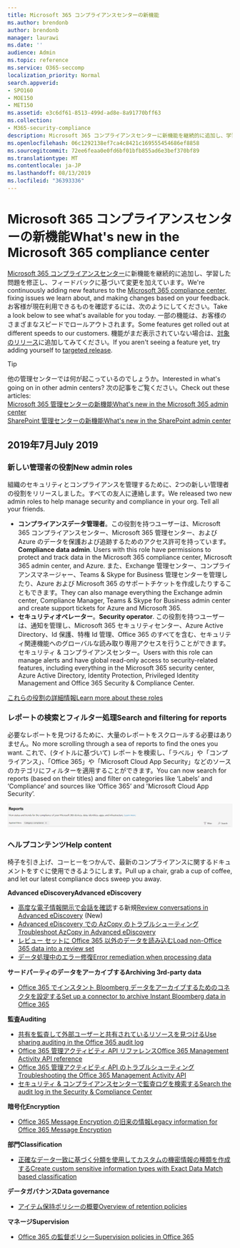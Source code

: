 ```yaml
---
title: Microsoft 365 コンプライアンスセンターの新機能
ms.author: brendonb
author: brendonb
manager: laurawi
ms.date: ''
audience: Admin
ms.topic: reference
ms.service: O365-seccomp
localization_priority: Normal
search.appverid:
- SPO160
- MOE150
- MET150
ms.assetid: e3c6df61-8513-499d-ad8e-8a91770bff63
ms.collection:
- M365-security-compliance
description: Microsoft 365 コンプライアンスセンターに新機能を継続的に追加し、学習した問題を修正し、フィードバックに基づいて変更を加えています。 今月の内容を確認してください。
ms.openlocfilehash: 06c1292138ef7ca4c8421c169555454686ef8858
ms.sourcegitcommit: 72ee6feaa0e0fd6bf01bfb855ad6e3bef370bf89
ms.translationtype: MT
ms.contentlocale: ja-JP
ms.lasthandoff: 08/13/2019
ms.locfileid: "36393336"
---
```

# <a name="whats-new-in-the-microsoft-365-compliance-center"></a><span data-ttu-id="dd448-104">Microsoft 365 コンプライアンスセンターの新機能</span><span class="sxs-lookup"><span data-stu-id="dd448-104">What's new in the Microsoft 365 compliance center</span></span>

<span data-ttu-id="dd448-105">[Microsoft 365 コンプライアンスセンター](microsoft-365-compliance-center.md)に新機能を継続的に追加し、学習した問題を修正し、フィードバックに基づいて変更を加えています。</span><span class="sxs-lookup"><span data-stu-id="dd448-105">We're continuously adding new features to the [Microsoft 365 compliance center](microsoft-365-compliance-center.md), fixing issues we learn about, and making changes based on your feedback.</span></span> <span data-ttu-id="dd448-106">お客様が現在利用できるものを確認するには、次のようにしてください。</span><span class="sxs-lookup"><span data-stu-id="dd448-106">Take a look below to see what's available for you today.</span></span> <span data-ttu-id="dd448-107">一部の機能は、お客様のさまざまなスピードでロールアウトされます。</span><span class="sxs-lookup"><span data-stu-id="dd448-107">Some features get rolled out at different speeds to our customers.</span></span> <span data-ttu-id="dd448-108">機能がまだ表示されていない場合は、[対象のリリース](https://docs.microsoft.com/office365/admin/manage/release-options-in-office-365)に追加してみてください。</span><span class="sxs-lookup"><span data-stu-id="dd448-108">If you aren't seeing a feature yet, try adding yourself to [targeted release](https://docs.microsoft.com/office365/admin/manage/release-options-in-office-365).</span></span>

> [!TIP]
> <span data-ttu-id="dd448-109">他の管理センターでは何が起こっているのでしょうか。</span><span class="sxs-lookup"><span data-stu-id="dd448-109">Interested in what's going on in other admin centers?</span></span> <span data-ttu-id="dd448-110">次の記事をご覧ください。</span><span class="sxs-lookup"><span data-stu-id="dd448-110">Check out these articles:</span></span><br>[<span data-ttu-id="dd448-111">Microsoft 365 管理センターの新機能</span><span class="sxs-lookup"><span data-stu-id="dd448-111">What's new in the Microsoft 365 admin center</span></span>](https://docs.microsoft.com/office365/admin/whats-new-in-preview?view=o365-worldwide)<br>[<span data-ttu-id="dd448-112">SharePoint 管理センターの新機能</span><span class="sxs-lookup"><span data-stu-id="dd448-112">What's new in the SharePoint admin center</span></span>](https://docs.microsoft.com/sharepoint/what-s-new-in-admin-center)

## <a name="july-2019"></a><span data-ttu-id="dd448-113">2019年7月</span><span class="sxs-lookup"><span data-stu-id="dd448-113">July 2019</span></span>

### <a name="new-admin-roles"></a><span data-ttu-id="dd448-114">新しい管理者の役割</span><span class="sxs-lookup"><span data-stu-id="dd448-114">New admin roles</span></span>

<span data-ttu-id="dd448-115">組織のセキュリティとコンプライアンスを管理するために、2つの新しい管理者の役割をリリースしました。すべての友人に連絡します。</span><span class="sxs-lookup"><span data-stu-id="dd448-115">We released two new admin roles to help manage security and compliance in your org. Tell all your friends.</span></span>

- <span data-ttu-id="dd448-116">**コンプライアンスデータ管理者**。この役割を持つユーザーは、Microsoft 365 コンプライアンスセンター、Microsoft 365 管理センター、および Azure のデータを保護および追跡するためのアクセス許可を持っています。</span><span class="sxs-lookup"><span data-stu-id="dd448-116">**Compliance data admin**. Users with this role have permissions to protect and track data in the Microsoft 365 compliance center, Microsoft 365 admin center, and Azure.</span></span> <span data-ttu-id="dd448-117">また、Exchange 管理センター、コンプライアンスマネージャー、Teams & Skype for Business 管理センターを管理したり、Azure および Microsoft 365 のサポートチケットを作成したりすることもできます。</span><span class="sxs-lookup"><span data-stu-id="dd448-117">They can also manage everything the Exchange admin center, Compliance Manager, Teams & Skype for Business admin center and create support tickets for Azure and Microsoft 365.</span></span>
- <span data-ttu-id="dd448-118">**セキュリティオペレーター**。</span><span class="sxs-lookup"><span data-stu-id="dd448-118">**Security operator**.</span></span> <span data-ttu-id="dd448-119">この役割を持つユーザーは、通知を管理し、Microsoft 365 セキュリティセンター、Azure Active Directory、Id 保護、特権 Id 管理、Office 365 のすべてを含む、セキュリティ関連機能へのグローバルな読み取り専用アクセスを行うことができます。セキュリティ & コンプライアンスセンター。</span><span class="sxs-lookup"><span data-stu-id="dd448-119">Users with this role can manage alerts and have global read-only access to security-related features, including everything in the Microsoft 365 security center, Azure Active Directory, Identity Protection, Privileged Identity Management and Office 365 Security & Compliance Center.</span></span>

[<span data-ttu-id="dd448-120">これらの役割の詳細情報</span><span class="sxs-lookup"><span data-stu-id="dd448-120">Learn more about these roles</span></span>](https://docs.microsoft.com/office365/securitycompliance/permissions-microsoft-365-compliance-security)

### <a name="search-and-filtering-for-reports"></a><span data-ttu-id="dd448-121">レポートの検索とフィルター処理</span><span class="sxs-lookup"><span data-stu-id="dd448-121">Search and filtering for reports</span></span>

<span data-ttu-id="dd448-122">必要なレポートを見つけるために、大量のレポートをスクロールする必要はありません。</span><span class="sxs-lookup"><span data-stu-id="dd448-122">No more scrolling through a sea of reports to find the ones you want.</span></span> <span data-ttu-id="dd448-123">これで、(タイトルに基づいて) レポートを検索し、「ラベル」や「コンプライアンス」、「Office 365」や「Microsoft Cloud App Security」などのソースのカテゴリにフィルターを適用することができます。</span><span class="sxs-lookup"><span data-stu-id="dd448-123">You can now search for reports (based on their titles) and filter on categories like ‘Labels’ and ‘Compliance’ and sources like ‘Office 365’ and 'Microsoft Cloud App Security’.</span></span>

![適用されたフィルターを使用したレポートの検索とフィルターのボタンの画面キャプチャ](media/mcc_report_filtering.png)

### <a name="help-content"></a><span data-ttu-id="dd448-125">ヘルプコンテンツ</span><span class="sxs-lookup"><span data-stu-id="dd448-125">Help content</span></span>

<span data-ttu-id="dd448-126">椅子を引き上げ、コーヒーをつかんで、最新のコンプライアンスに関するドキュメントをすぐに使用できるようにします。</span><span class="sxs-lookup"><span data-stu-id="dd448-126">Pull up a chair, grab a cup of coffee, and let our latest compliance docs sweep you away.</span></span>

<span data-ttu-id="dd448-127">**Advanced eDiscovery**</span><span class="sxs-lookup"><span data-stu-id="dd448-127">**Advanced eDiscovery**</span></span>
- <span data-ttu-id="dd448-128">[高度な電子情報開示で会話を確認](compliance20/conversation-review-sets.md)する新規</span><span class="sxs-lookup"><span data-stu-id="dd448-128">[Review conversations in Advanced eDiscovery](compliance20/conversation-review-sets.md) (New)</span></span>
- [<span data-ttu-id="dd448-129">Advanced eDiscovery での AzCopy のトラブルシューティング</span><span class="sxs-lookup"><span data-stu-id="dd448-129">Troubleshoot AzCopy in Advanced eDiscovery</span></span>](compliance20/troubleshooting-azcopy.md)
- [<span data-ttu-id="dd448-130">レビュー セットに Office 365 以外のデータを読み込む</span><span class="sxs-lookup"><span data-stu-id="dd448-130">Load non-Office 365 data into a review set</span></span>](compliance20/load-non-office365-data.md)
- [<span data-ttu-id="dd448-131">データ処理中のエラー修復</span><span class="sxs-lookup"><span data-stu-id="dd448-131">Error remediation when processing data</span></span>](compliance20/error-remediation.md)

<span data-ttu-id="dd448-132">**サードパーティのデータをアーカイブする**</span><span class="sxs-lookup"><span data-stu-id="dd448-132">**Archiving 3rd-party data**</span></span>
- [<span data-ttu-id="dd448-133">Office 365 でインスタント Bloomberg データをアーカイブするためのコネクタを設定する</span><span class="sxs-lookup"><span data-stu-id="dd448-133">Set up a connector to archive Instant Bloomberg data in Office 365</span></span>](archive-instant-bloomberg-data.md)

<span data-ttu-id="dd448-134">**監査**</span><span class="sxs-lookup"><span data-stu-id="dd448-134">**Auditing**</span></span>
- [<span data-ttu-id="dd448-135">共有を監査して外部ユーザーと共有されているリソースを見つける</span><span class="sxs-lookup"><span data-stu-id="dd448-135">Use sharing auditing in the Office 365 audit log</span></span>](use-sharing-auditing.md)
- [<span data-ttu-id="dd448-136">Office 365 管理アクティビティ API リファレンス</span><span class="sxs-lookup"><span data-stu-id="dd448-136">Office 365 Management Activity API reference</span></span>](https://docs.microsoft.com/office/office-365-management-api/office-365-management-activity-api-reference)
- [<span data-ttu-id="dd448-137">Office 365 管理アクティビティ API のトラブルシューティング</span><span class="sxs-lookup"><span data-stu-id="dd448-137">Troubleshooting the Office 365 Management Activity API</span></span>](https://docs.microsoft.com/office/office-365-management-api/troubleshooting-the-office-365-management-activity-api)
- [<span data-ttu-id="dd448-138">セキュリティ & コンプライアンスセンターで監査ログを検索する</span><span class="sxs-lookup"><span data-stu-id="dd448-138">Search the audit log in the Security & Compliance Center</span></span>](search-the-audit-log-in-security-and-compliance.md)

<span data-ttu-id="dd448-139">**暗号化**</span><span class="sxs-lookup"><span data-stu-id="dd448-139">**Encryption**</span></span>
- [<span data-ttu-id="dd448-140">Office 365 Message Encryption の旧来の情報</span><span class="sxs-lookup"><span data-stu-id="dd448-140">Legacy information for Office 365 Message Encryption</span></span>](legacy-information-for-message-encryption.md)

<span data-ttu-id="dd448-141">**部門**</span><span class="sxs-lookup"><span data-stu-id="dd448-141">**Classification**</span></span>
- [<span data-ttu-id="dd448-142">正確なデータ一致に基づく分類を使用してカスタムの機密情報の種類を作成する</span><span class="sxs-lookup"><span data-stu-id="dd448-142">Create custom sensitive information types with Exact Data Match based classification</span></span>](create-custom-sensitive-information-types-with-exact-data-match-based-classification.md)

<span data-ttu-id="dd448-143">**データガバナンス**</span><span class="sxs-lookup"><span data-stu-id="dd448-143">**Data governance**</span></span>
- [<span data-ttu-id="dd448-144">アイテム保持ポリシーの概要</span><span class="sxs-lookup"><span data-stu-id="dd448-144">Overview of retention policies</span></span>](retention-policies.md)

<span data-ttu-id="dd448-145">**マネージ**</span><span class="sxs-lookup"><span data-stu-id="dd448-145">**Supervision**</span></span>
- [<span data-ttu-id="dd448-146">Office 365 の監督ポリシー</span><span class="sxs-lookup"><span data-stu-id="dd448-146">Supervision policies in Office 365</span></span>](supervision-policies.md)